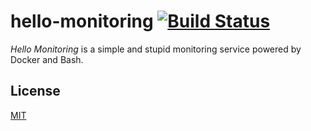 # hello-monitoring [![Build Status](https://travis-ci.org/arpinum-oss/hello-monitoring.svg?branch=master)](https://travis-ci.org/arpinum-oss/hello-monitoring)

*Hello Monitoring* is a simple and stupid monitoring service powered by Docker and Bash.

## License

[MIT](LICENSE)

